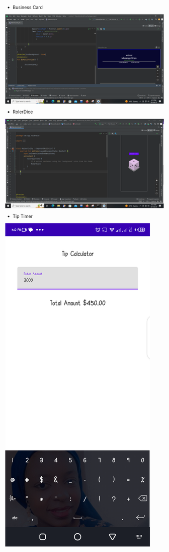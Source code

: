 - Business Card
<img src="./images/businesscard.png">

- RolerDice
<img src="./images/rolerDice.png">

- Tip Timer
<img src = "./images/Tip Calculator.png">